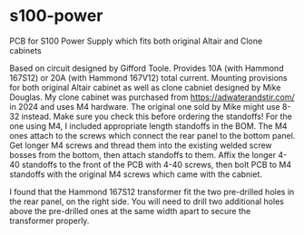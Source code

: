 # s100-power
PCB for S100 Power Supply which fits both original Altair and Clone cabinets

Based on circuit designed by Gifford Toole. Provides 10A (with Hammond 167S12) or 20A (with Hammond 167V12) total current. Mounting provisions for both original Altair cabinet as well as clone cabniet designed by Mike Douglas.
My clone cabinet was purchased from https://adwaterandstir.com/ in 2024 and uses M4 hardware. The original one sold by Mike might use 8-32 instead. Make sure you check this before ordering the standoffs!
For the one using M4, I included appropriate length standoffs in the BOM. The M4 ones attach to the screws which connect the rear panel to the bottom panel. Get longer M4 screws and thread them into the existing welded screw bosses from the bottom, then attach standoffs to them. Affix the longer 4-40 standoffs to the front of the PCB with 4-40 screws, then bolt PCB to M4 standoffs with the original M4 screws which came with the cabniet.

I found that the Hammond 167S12 transformer fit the two pre-drilled holes in the rear panel, on the right side. You will need to drill two additional holes above the pre-drilled ones at the same width apart to secure the transformer properly. 
